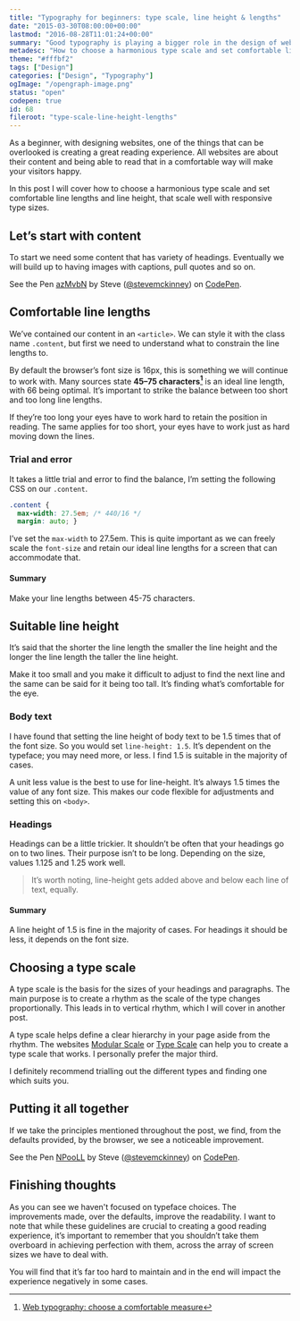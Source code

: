 ```yaml
---
title: "Typography for beginners: type scale, line height & lengths"
date: "2015-03-30T08:00:00+00:00"
lastmod: "2016-08-28T11:01:24+00:00"
summary: "Good typography is playing a bigger role in the design of websites nowadays. However when starting out it’s something that is overlooked. Considering the web is all about content, it’s important that we give everyone a good reading experience.I’m starting with a few examples that can really help improve your reading experience. I want to help you understand why these things are important and provide guidance as to why it does work."
metadesc: "How to choose a harmonious type scale and set comfortable line lengths and line height, that scale well with responsive type sizes."
theme: "#fffbf2"
tags: ["Design"]
categories: ["Design", "Typography"]
ogImage: "/opengraph-image.png"
status: "open"
codepen: true
id: 68
fileroot: "type-scale-line-height-lengths"
---
```


As a beginner, with designing websites, one of the things that can be overlooked is creating a great reading experience. All websites are about their content and being able to read that in a comfortable way will make your visitors happy.

In this post I will cover how to choose a harmonious type scale and set comfortable line lengths and line height, that scale well with responsive type sizes.

## Let’s start with content
To start we need some content that has variety of headings. Eventually we will build up to having images with captions, pull quotes and so on.

<p data-height="480" data-theme-id="13022" data-slug-hash="azMvbN" data-default-tab="result" data-user="stevemckinney" className="codepen">See the Pen <a href='http://codepen.io/stevemckinney/pen/azMvbN/'>azMvbN</a> by Steve (<a href='http://codepen.io/stevemckinney'>@stevemckinney</a>) on <a href='http://codepen.io'>CodePen</a>.</p>

## Comfortable line lengths
We’ve contained our content in an `<article>`. We can style it with the class name `.content`, but first we need to understand what to constrain the line lengths to.

By default the browser’s font size is 16px, this is something we will continue to work with. Many sources state **45–75 characters[^1]** is an ideal line length, with 66 being optimal. It’s important to strike the balance between too short and too long line lengths.

If they’re too long your eyes have to work hard to retain the position in reading. The same applies for too short, your eyes have to work just as hard moving down the lines.

### Trial and error
It takes a little trial and error to find the balance, I’m setting the following CSS on our `.content`.

```css
.content {
  max-width: 27.5em; /* 440/16 */
  margin: auto; }
```

I’ve set the `max-width` to 27.5em. This is quite important as we can freely scale the `font-size` and retain our ideal line lengths for a screen that can accommodate that.

#### Summary
Make your line lengths between 45-75 characters.

## Suitable line height
It’s said that the shorter the line length the smaller the line height and the longer the line length the taller the line height.

Make it too small and you make it difficult to adjust to find the next line and the same can be said for it being too tall. It’s finding what’s comfortable for the eye.

### Body text
I have found that setting the line height of body text to be 1.5 times that of the font size. So you would set `line-height: 1.5`. It’s dependent on the typeface; you may need more, or less. I find 1.5 is suitable in the majority of cases.

A unit less value is the best to use for line-height. It’s always 1.5 times the value of any font size. This makes our code flexible for adjustments and setting this on `<body>`.

### Headings
Headings can be a little trickier. It shouldn’t be often that your headings go on to two lines. Their purpose isn’t to be long. Depending on the size, values 1.125 and 1.25 work well.

> It’s worth noting, line-height gets added above and below each line of text, equally.

#### Summary
A line height of 1.5 is fine in the majority of cases. For headings it should be less, it depends on the font size.

## Choosing a type scale
A type scale is the basis for the sizes of your headings and  paragraphs. The main purpose is to create a rhythm as the scale of the type changes proportionally. This leads in to vertical rhythm, which I will cover in another post.

A type scale helps define a clear hierarchy in your page aside from the rhythm. The websites [Modular Scale](http://modularscale.com) or [Type Scale](http://type-scale.com/) can help you to create a type scale that works. I personally prefer the major third.

I definitely recommend trialling out the different types and finding one which suits you.

## Putting it all together
If we take the principles mentioned throughout the post, we find, from the defaults provided, by the browser, we see a noticeable improvement.

<p data-height="540" data-theme-id="13022" data-slug-hash="NPooLL" data-default-tab="result" data-user="stevemckinney" className="codepen">See the Pen <a href='http://codepen.io/stevemckinney/pen/NPooLL/'>NPooLL</a> by Steve (<a href='http://codepen.io/stevemckinney'>@stevemckinney</a>) on <a href='http://codepen.io'>CodePen</a>.</p>

## Finishing thoughts
As you can see we haven't focused on typeface choices. The improvements made, over the defaults, improve the readability. I want to note that while these guidelines are crucial to creating a good reading experience, it’s important to remember that you shouldn’t take them overboard in achieving perfection with them, across the array of screen sizes we have to deal with.

You will find that it’s far too hard to maintain and in the end will impact the experience negatively in some cases.

[^1]: [Web typography: choose a comfortable measure](http://webtypography.net/2.1.2)

